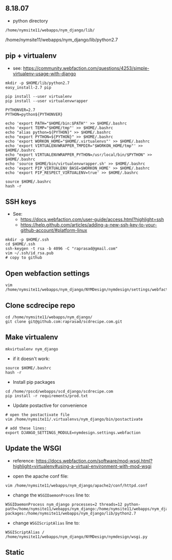 ## 8.18.07

- python directory
```
/home/nymsite11/webapps/nym_django/lib/
```

/home/nymsite11/webapps/nym_django/lib/python2.7

## pip + virtualenv

  - see: https://community.webfaction.com/questions/4253/simple-virtualenv-usage-with-django

```
mkdir -p $HOME/lib/python2.7
easy_install-2.7 pip

pip install --user virtualenv
pip install --user virtualenvwrapper

PYTHONVER=2.7
PYTHON=python${PYTHONVER}

echo 'export PATH="$HOME/bin:$PATH"' >> $HOME/.bashrc
echo 'export TEMP="$HOME/tmp"' >> $HOME/.bashrc
echo "alias python=${PYTHON}" >> $HOME/.bashrc
echo "export PYTHON=${PYTHON}" >> $HOME/.bashrc
echo 'export WORKON_HOME="$HOME/.virtualenvs"' >> $HOME/.bashrc
echo 'export VIRTUALENVWRAPPER_TMPDIR="$WORKON_HOME/tmp"' >> $HOME/.bashrc
echo "export VIRTUALENVWRAPPER_PYTHON=/usr/local/bin/$PYTHON" >> $HOME/.bashrc
echo 'source $HOME/bin/virtualenvwrapper.sh' >> $HOME/.bashrc
echo 'export PIP_VIRTUALENV_BASE=$WORKON_HOME' >> $HOME/.bashrc
echo 'export PIP_RESPECT_VIRTUALENV=true' >> $HOME/.bashrc

source $HOME/.bashrc
hash -r

```

## SSH keys

- See:
    - https://docs.webfaction.com/user-guide/access.html?highlight=ssh
    - https://help.github.com/articles/adding-a-new-ssh-key-to-your-github-account/#platform-linux

```
mkdir -p $HOME/.ssh
cd $HOME/.ssh
ssh-keygen -t rsa -b 4096 -C "raprasad@gmail.com"
vim ~/.ssh/id_rsa.pub
# copy to github
```

## Open webfaction settings

```
vim /home/nymsite11/webapps/nym_django/NYMDesign/nymdesign/settings/webfaction.py
```

## Clone scdrecipe repo

```
cd /home/nymsite11/webapps/nym_django/
git clone git@github.com:raprasad/scdrecipe.com.git
```

## Make virtualenv

```
mkvirtualenv nym_django
```

- if it doesn't work:
```
source $HOME/.bashrc
hash -r
```

-  Install pip packages

```
cd /home/rpscd/webapps/scd_django/scdrecipe.com
pip install -r requirements/prod.txt
```

- Update postactive for convenience

```
# open the postactivate file
vim /home/nymsite11/.virtualenvs/nym_django/bin/postactivate

# add these lines:
export DJANGO_SETTINGS_MODULE=nymdesign.settings.webfaction
```


## Update the WSGI

- reference: https://docs.webfaction.com/software/mod-wsgi.html?highlight=virtualenv#using-a-virtual-environment-with-mod-wsgi

- open the apache conf file:
```
vim /home/nymsite11/webapps/nym_django/apache2/conf/httpd.conf
```

- change the `WSGIDaemonProces` line to:
```
WSGIDaemonProcess nym_django processes=2 threads=12 python-path=/home/nymsite11/webapps/nym_django:/home/nymsite11/webapps/nym_django/NYMDesign:/home/nymsite11/.virtualenvs/nym_django:/home/nymsite11/.virtualenvs/nym_django/lib/python2.7:/home/nymsite11/.virtualenvs/nym_django/lib/python2.7/site-packages:/home/nymsite11/webapps/nym_django/lib/python2.7
```

- change `WSGIScriptAlias` line to:
```
WSGIScriptAlias / /home/nymsite11/webapps/nym_django/NYMDesign/nymdesign/wsgi.py
```

## Static
